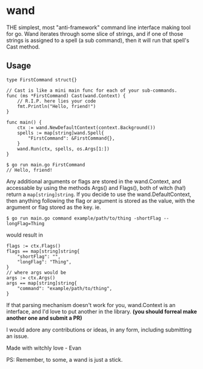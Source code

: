 # wand

THE simplest, most "anti-framework" command line interface making tool for go. Wand iterates through some slice of strings, and if one of those strings is assigned to a spell (a sub command), then it will run that spell's Cast method.

## Usage

```golang
type FirstCommand struct{}

// Cast is like a mini main func for each of your sub-commands.
func (ms *FirstCommand) Cast(wand.Context) {
    // R.I.P. here lies your code
    fmt.Println("Hello, friend!")
}

func main() {
    ctx := wand.NewDefaultContext(context.Background())
    spells := map[string]wand.Spell{
        "FirstCommand": &FirstCommand{},
    }
    wand.Run(ctx, spells, os.Args[1:])
}
```
```
$ go run main.go FirstCommand
// Hello, friend!
```
Any additional arguments or flags are stored in the wand.Context, and accessable by using the methods Args() and Flags(), both of witch (ha!) return a `map[string]string`. If you decide to use the wand.DefaultContext, then anything following the flag or argument is stored as the value, with the argument or flag stored as the key. ie.
```
$ go run main.go command example/path/to/thing -shortFlag --longFlag=Thing
```
would result in
```golang
flags := ctx.Flags()
flags == map[string]string{
    "shortFlag": "",
    "longFlag": "Thing",
}
// where args would be
args := ctx.Args()
args == map[string]string{
    "command": "example/path/to/thing",
}
```
If that parsing mechanism doesn't work for you, wand.Context is an interface, and I'd love to put another in the library. **(you should forreal make another one and submit a PR)**

I would adore any contributions or ideas, in any form, including submitting an issue.

Made with witchly love -
    Evan

PS: Remember, to some, a wand is just a stick.
